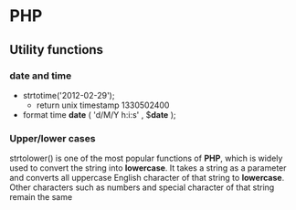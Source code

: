 # PHP

## Utility functions

### date and time

* strtotime\('2012-02-29'\);
  * return unix timestamp 1330502400
* format time **date** \( 'd/M/Y h:i:s' , $**date** \);

### Upper/lower cases

strtolower\(\) is one of the most popular functions of **PHP**, which is widely used to convert the string into **lowercase**. It takes a string as a parameter and converts all uppercase English character of that string to **lowercase**. Other characters such as numbers and special character of that string remain the same

